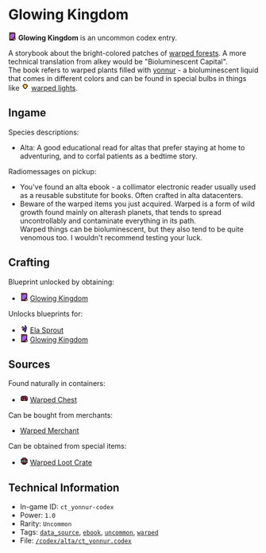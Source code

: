 # Glowing Kingdom

<img src="https://raw.githubusercontent.com/Ceterai/Enternia/main/codex/alta/ebook/warped.png" alt="Glowing Kingdom icon" loading="lazy" height=16px width="auto" /> **Glowing Kingdom** is an uncommon codex entry.

A storybook about the bright-colored patches of [warped forests](https://ceterai.github.io/MyEnternia/Wiki/warpedforests). A more technical translation from alkey would be "Bioluminescent Capital".  
The book refers to warped plants filled with [yonnur](https://ceterai.github.io/MyEnternia/Wiki/yonnur) - a bioluminescent liquid that comes in different colors and can be found in special bulbs in things like <img src="https://raw.githubusercontent.com/Ceterai/Enternia/main/objects/biome/alterash/warped/decorative/light/icon.png" alt="Warped Light icon" loading="lazy" height=16px width="auto" /> [warped lights](https://ceterai.github.io/MyEnternia/Wiki/WarpedLight).

## Ingame

Species descriptions:

- Alta: A good educational read for altas that prefer staying at home to adventuring, and to corfal patients as a bedtime story.

Radiomessages on pickup:

- You've found an alta ebook - a collimator electronic reader usually used as a reusable substitute for books. Often crafted in alta datacenters.
- Beware of the warped items you just acquired. Warped is a form of wild growth found mainly on alterash planets, that tends to spread uncontrollably and contaminate everything in its path.  
Warped things can be bioluminescent, but they also tend to be quite venomous too. I wouldn't recommend testing your luck.

## Crafting

Blueprint unlocked by obtaining:

- <img src="https://raw.githubusercontent.com/Ceterai/Enternia/main/codex/alta/ebook/warped.png" alt="Glowing Kingdom icon" loading="lazy" height=16px width="auto" /> [Glowing Kingdom](https://ceterai.github.io/MyEnternia/Wiki/GlowingKingdom)

Unlocks blueprints for:

- <img src="https://raw.githubusercontent.com/Ceterai/Enternia/main/objects/farmables/alta/liquid/ela/icon.png" alt="Ela Sprout icon" loading="lazy" height=16px width="auto" /> [Ela Sprout](https://ceterai.github.io/MyEnternia/Wiki/ElaSprout)
- <img src="https://raw.githubusercontent.com/Ceterai/Enternia/main/codex/alta/ebook/warped.png" alt="Glowing Kingdom icon" loading="lazy" height=16px width="auto" /> [Glowing Kingdom](https://ceterai.github.io/MyEnternia/Wiki/GlowingKingdom)

## Sources

Found naturally in containers:

- <img src="https://raw.githubusercontent.com/Ceterai/Enternia/main/objects/biome/alterash/warped/decorative/chest/icon.png" alt="Warped Chest icon" loading="lazy" height=16px width="auto" /> [Warped Chest](https://ceterai.github.io/MyEnternia/Wiki/WarpedChest)

Can be bought from merchants:

- [Warped Merchant](https://ceterai.github.io/MyEnternia/Wiki/WarpedMerchant)

Can be obtained from special items:

- <img src="https://raw.githubusercontent.com/Ceterai/Enternia/main/items/active/alta/loot/biome/ct_warped_loot.png" alt="Warped Loot Crate icon" loading="lazy" height=16px width="auto" /> [Warped Loot Crate](https://ceterai.github.io/MyEnternia/Wiki/WarpedLootCrate)

## Technical Information

- In-game ID: `ct_yonnur-codex`
- Power: `1.0`
- Rarity: `Uncommon`
- Tags: [`data_source`](https://ceterai.github.io/MyEnternia/Wiki/Tags/DataSource), [`ebook`](https://ceterai.github.io/MyEnternia/Wiki/Tags/Ebook), [`uncommon`](https://ceterai.github.io/MyEnternia/Wiki/Tags/Uncommon), [`warped`](https://ceterai.github.io/MyEnternia/Wiki/Tags/Warped)
- File: [`/codex/alta/ct_yonnur.codex`](https://github.com/Ceterai/Enternia/blob/main/codex/alta/ct_yonnur.codex)
